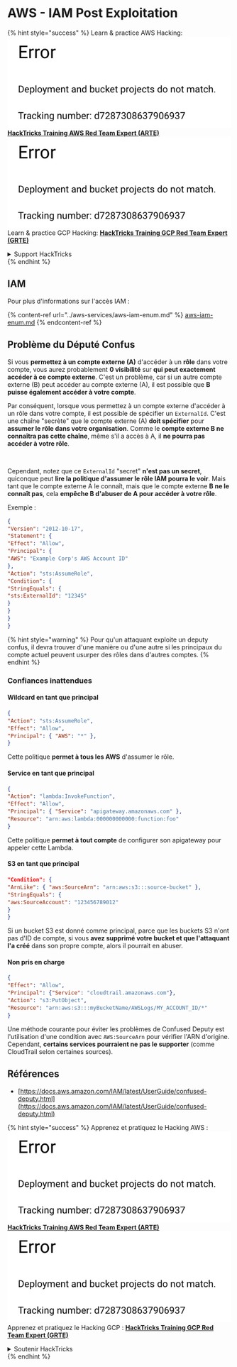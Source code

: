# AWS - IAM Post Exploitation

{% hint style="success" %}
Learn & practice AWS Hacking:<img src="../../../.gitbook/assets/image (1) (1).png" alt="" data-size="line">[**HackTricks Training AWS Red Team Expert (ARTE)**](https://training.hacktricks.xyz/courses/arte)<img src="../../../.gitbook/assets/image (1) (1).png" alt="" data-size="line">\
Learn & practice GCP Hacking: <img src="../../../.gitbook/assets/image (2).png" alt="" data-size="line">[**HackTricks Training GCP Red Team Expert (GRTE)**<img src="../../../.gitbook/assets/image (2).png" alt="" data-size="line">](https://training.hacktricks.xyz/courses/grte)

<details>

<summary>Support HackTricks</summary>

* Check the [**subscription plans**](https://github.com/sponsors/carlospolop)!
* **Join the** 💬 [**Discord group**](https://discord.gg/hRep4RUj7f) or the [**telegram group**](https://t.me/peass) or **follow** us on **Twitter** 🐦 [**@hacktricks\_live**](https://twitter.com/hacktricks\_live)**.**
* **Share hacking tricks by submitting PRs to the** [**HackTricks**](https://github.com/carlospolop/hacktricks) and [**HackTricks Cloud**](https://github.com/carlospolop/hacktricks-cloud) github repos.

</details>
{% endhint %}

## IAM

Pour plus d'informations sur l'accès IAM :

{% content-ref url="../aws-services/aws-iam-enum.md" %}
[aws-iam-enum.md](../aws-services/aws-iam-enum.md)
{% endcontent-ref %}

## Problème du Député Confus

Si vous **permettez à un compte externe (A)** d'accéder à un **rôle** dans votre compte, vous aurez probablement **0 visibilité** sur **qui peut exactement accéder à ce compte externe**. C'est un problème, car si un autre compte externe (B) peut accéder au compte externe (A), il est possible que **B puisse également accéder à votre compte**.

Par conséquent, lorsque vous permettez à un compte externe d'accéder à un rôle dans votre compte, il est possible de spécifier un `ExternalId`. C'est une chaîne "secrète" que le compte externe (A) **doit spécifier** pour **assumer le rôle dans votre organisation**. Comme le **compte externe B ne connaîtra pas cette chaîne**, même s'il a accès à A, il **ne pourra pas accéder à votre rôle**.

<figure><img src="../../../.gitbook/assets/image (95).png" alt=""><figcaption></figcaption></figure>

Cependant, notez que ce `ExternalId` "secret" **n'est pas un secret**, quiconque peut **lire la politique d'assumer le rôle IAM pourra le voir**. Mais tant que le compte externe A le connaît, mais que le compte externe **B ne le connaît pas**, cela **empêche B d'abuser de A pour accéder à votre rôle**.

Exemple :
```json
{
"Version": "2012-10-17",
"Statement": {
"Effect": "Allow",
"Principal": {
"AWS": "Example Corp's AWS Account ID"
},
"Action": "sts:AssumeRole",
"Condition": {
"StringEquals": {
"sts:ExternalId": "12345"
}
}
}
}
```
{% hint style="warning" %}
Pour qu'un attaquant exploite un deputy confus, il devra trouver d'une manière ou d'une autre si les principaux du compte actuel peuvent usurper des rôles dans d'autres comptes.
{% endhint %}

### Confiances inattendues

#### Wildcard en tant que principal
```json
{
"Action": "sts:AssumeRole",
"Effect": "Allow",
"Principal": { "AWS": "*" },
}
```
Cette politique **permet à tous les AWS** d'assumer le rôle.

#### Service en tant que principal
```json
{
"Action": "lambda:InvokeFunction",
"Effect": "Allow",
"Principal": { "Service": "apigateway.amazonaws.com" },
"Resource": "arn:aws:lambda:000000000000:function:foo"
}
```
Cette politique **permet à tout compte** de configurer son apigateway pour appeler cette Lambda.

#### S3 en tant que principal
```json
"Condition": {
"ArnLike": { "aws:SourceArn": "arn:aws:s3:::source-bucket" },
"StringEquals": {
"aws:SourceAccount": "123456789012"
}
}
```
Si un bucket S3 est donné comme principal, parce que les buckets S3 n'ont pas d'ID de compte, si vous **avez supprimé votre bucket et que l'attaquant l'a créé** dans son propre compte, alors il pourrait en abuser.

#### Non pris en charge
```json
{
"Effect": "Allow",
"Principal": {"Service": "cloudtrail.amazonaws.com"},
"Action": "s3:PutObject",
"Resource": "arn:aws:s3:::myBucketName/AWSLogs/MY_ACCOUNT_ID/*"
}
```
Une méthode courante pour éviter les problèmes de Confused Deputy est l'utilisation d'une condition avec `AWS:SourceArn` pour vérifier l'ARN d'origine. Cependant, **certains services pourraient ne pas le supporter** (comme CloudTrail selon certaines sources).

## Références

* [https://docs.aws.amazon.com/IAM/latest/UserGuide/confused-deputy.html](https://docs.aws.amazon.com/IAM/latest/UserGuide/confused-deputy.html)

{% hint style="success" %}
Apprenez et pratiquez le Hacking AWS :<img src="../../../.gitbook/assets/image (1) (1).png" alt="" data-size="line">[**HackTricks Training AWS Red Team Expert (ARTE)**](https://training.hacktricks.xyz/courses/arte)<img src="../../../.gitbook/assets/image (1) (1).png" alt="" data-size="line">\
Apprenez et pratiquez le Hacking GCP : <img src="../../../.gitbook/assets/image (2).png" alt="" data-size="line">[**HackTricks Training GCP Red Team Expert (GRTE)**<img src="../../../.gitbook/assets/image (2).png" alt="" data-size="line">](https://training.hacktricks.xyz/courses/grte)

<details>

<summary>Soutenir HackTricks</summary>

* Consultez les [**plans d'abonnement**](https://github.com/sponsors/carlospolop) !
* **Rejoignez le** 💬 [**groupe Discord**](https://discord.gg/hRep4RUj7f) ou le [**groupe telegram**](https://t.me/peass) ou **suivez-nous sur** **Twitter** 🐦 [**@hacktricks\_live**](https://twitter.com/hacktricks\_live)**.**
* **Partagez des astuces de hacking en soumettant des PR aux** [**HackTricks**](https://github.com/carlospolop/hacktricks) et [**HackTricks Cloud**](https://github.com/carlospolop/hacktricks-cloud) dépôts github.

</details>
{% endhint %}

